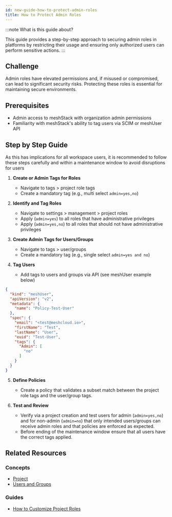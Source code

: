 ```yaml
---
id: new-guide-how-to-protect-admin-roles
title: How to Protect Admin Roles
---
```


:::note What is this guide about?

This guide provides a step-by-step approach to securing admin roles in platforms by restricting their usage and ensuring only authorized users can perform sensitive actions.
:::

## Challenge

Admin roles have elevated permissions and, if misused or compromised, can lead to significant security risks. Protecting these roles is essential for maintaining secure environments. 

## Prerequisites

- Admin access to meshStack with organization admin permissions
- Familiarity with meshStack's ability to tag users via SCIM or meshUser API

## Step by Step Guide

As this has implications for all workspace users, it is recommended to follow these steps carefully and within a maintenance window to avoid disruptions for users

1. **Create or Admin Tags for Roles**
   - Navigate to tags > project role tags
   - Create a mandatory tag (e.g., multi select `admin=yes,no`)

2. **Identify and Tag Roles**
   - Navigate to settings > management > project roles
   - Apply (`admin=yes`) to all roles that have administrative privileges
   - Apply (`admin=yes,no`) to all roles that should not have administrative privileges

3. **Create Admin Tags for Users/Groups**
   - Navigate to tags > user/groups
   - Create a mandatory tag (e.g., single select `admin=yes and no`)

4. **Tag Users**
   - Add tags to users and groups via API (see meshUser example below)

```json
{
  "kind": "meshUser",
  "apiVersion": "v2",
  "metadata": {
    "name": "Policy-Test-User"
  },
  "spec": {
    "email": "<test@meshcloud.io>",
    "firstName": "Test",
    "lastName": "User",
    "euid": "Test-User",
    "tags": {
      "Admin": [
        "no"
      ]
    }
  }
}
```

5. **Define Policies**
   - Create a policy that validates a subset match between the project role tags and the user/group tags.

6. **Test and Review**
   - Verify via a project creation and test users for admin (`admin=yes,no`) and for non-admin (`admin=no`) that only intended users/groups can receive admin roles and that policies are enforced as expected.
   - Before ending of the maintenance window ensure that all users have the correct tags applied.

## Related Resources

### Concepts

- [Project](new-concept-project.md)
- [Users and Groups](new-concept-users-and-groups.md)

### Guides

- [How to Customize Project Roles](new-guide-how-to-customize-project-roles.md)
